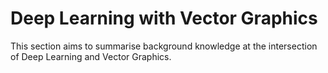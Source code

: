 # Deep Learning with Vector Graphics

This section aims to summarise background knowledge at the intersection of Deep Learning and Vector Graphics.